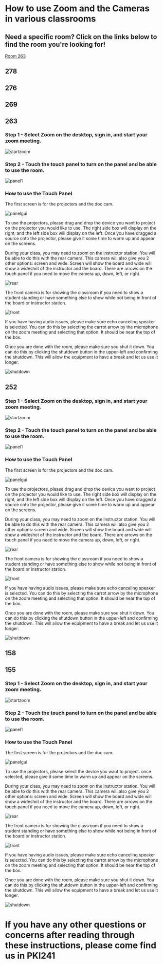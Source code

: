 # How to use Zoom and the Cameras in various classrooms

## Need a specific room? Click on the links below to find the room you're looking for!

[Room 263](https://github.com/UNO-IST-Support/Zoom_In_Classrooms#263)






## 278


## 276


## 269



## 263

### Step 1 - Select Zoom on the desktop, sign in, and start your zoom meeting.

![startzoom](pictures/263/startzoom.png)

### Step 2 - Touch the touch panel to turn on the panel and be able to use the room.

![panel1](pictures/263/panel1.png)

### How to use the Touch Panel

The first screen is for the projectors and the doc cam.

![panelgui](pictures/263/panelgui.png)

To use the projectors, please drag and drop the device you want to project on the projector you would like to use.
The right side box will display on the right, and the left side box will display on the left. Once you have dragged a source onto the projector, please give it some time to warm up and appear on the screens.

During your class, you may need to zoom on the instructor station. You will be able to do this with the rear camera. This camera will also give you 2 other options: screen and wide. Screen will show the board and wide will show a wideshot of the instructor and the board.
There are arrows on the touch panel if you need to move the camera up, down, left, or right.

![rear](pictures/263/rear.jpg)

The front camera is for showing the classroom if you need to show a student standing or have something else to show while not being in front of the board or instructor station.

![front](pictures/263/front.jpg)

If you have having audio issues, please make sure echo canceling speaker is selected. You can do this by selecting the carrot arrow by the microphone on the zoom meeting and selecting that option. It should be near the top of the box.

Once you are done with the room, please make sure you shut it down. You can do this by clicking the shutdown button in the upper-left and confirming the shutdown. This will allow the equipment to have a break and let us use it longer.

![shutdown](pictures/263/shutdown.jpg)


## 252

### Step 1 - Select Zoom on the desktop, sign in, and start your zoom meeting.

![startzoom](pictures/263/startzoom.png)

### Step 2 - Touch the touch panel to turn on the panel and be able to use the room.

![panel1](pictures/252/panel1.jpg)

### How to use the Touch Panel

The first screen is for the projectors and the doc cam.

![panelgui](pictures/252/panelgui.jpg)

To use the projectors, please drag and drop the device you want to project on the projector you would like to use.
The right side box will display on the right, and the left side box will display on the left. Once you have dragged a source onto the projector, please give it some time to warm up and appear on the screens.

During your class, you may need to zoom on the instructor station. You will be able to do this with the rear camera. This camera will also give you 2 other options: screen and wide. Screen will show the board and wide will show a wideshot of the instructor and the board.
There are arrows on the touch panel if you need to move the camera up, down, left, or right.

![rear](pictures/252/rear.jpg)

The front camera is for showing the classroom if you need to show a student standing or have something else to show while not being in front of the board or instructor station.

![front](pictures/252/front.jpg)

If you have having audio issues, please make sure echo canceling speaker is selected. You can do this by selecting the carrot arrow by the microphone on the zoom meeting and selecting that option. It should be near the top of the box.

Once you are done with the room, please make sure you shut it down. You can do this by clicking the shutdown button in the upper-left and confirming the shutdown. This will allow the equipment to have a break and let us use it longer.

![shutdown](pictures/263/shutdown.jpg)


## 158


## 155

### Step 1 - Select Zoom on the desktop, sign in, and start your zoom meeting.

![startzoom](pictures/263/startzoom.png)

### Step 2 - Touch the touch panel to turn on the panel and be able to use the room.

![panel1](pictures/155/panel1.jpg)

### How to use the Touch Panel

The first screen is for the projectors and the doc cam.

![panelgui](pictures/155/panelgui.jpg)

To use the projectors, please select the device you want to project.
once selected, please give it some time to warm up and appear on the screens.

During your class, you may need to zoom on the instructor station. You will be able to do this with the rear camera. This camera will also give you 2 other options: screen and wide. Screen will show the board and wide will show a wideshot of the instructor and the board.
There are arrows on the touch panel if you need to move the camera up, down, left, or right.

![rear](pictures/155/rear.jpg)

The front camera is for showing the classroom if you need to show a student standing or have something else to show while not being in front of the board or instructor station.

![front](pictures/155/front.jpg)

If you have having audio issues, please make sure echo canceling speaker is selected. You can do this by selecting the carrot arrow by the microphone on the zoom meeting and selecting that option. It should be near the top of the box.

Once you are done with the room, please make sure you shut it down. You can do this by clicking the shutdown button in the upper-left and confirming the shutdown. This will allow the equipment to have a break and let us use it longer.

![shutdown](pictures/263/shutdown.jpg)





# If you have any other questions or concerns after reading through these instructions, please come find us in PKI241
